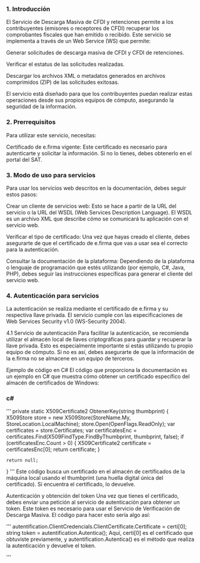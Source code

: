 ### 1. Introducción
El Servicio de Descarga Masiva de CFDI y retenciones permite a los contribuyentes (emisores o receptores de CFDI) recuperar los comprobantes fiscales que han emitido o recibido. Este servicio se implementa a través de un Web Service (WS) que permite:

Generar solicitudes de descarga masiva de CFDI y CFDI de retenciones.

Verificar el estatus de las solicitudes realizadas.

Descargar los archivos XML o metadatos generados en archivos comprimidos (ZIP) de las solicitudes exitosas.

El servicio está diseñado para que los contribuyentes puedan realizar estas operaciones desde sus propios equipos de cómputo, asegurando la seguridad de la información.

### 2. Prerrequisitos
Para utilizar este servicio, necesitas:

Certificado de e.firma vigente: Este certificado es necesario para autenticarte y solicitar la información. Si no lo tienes, debes obtenerlo en el portal del SAT.

### 3. Modo de uso para servicios
Para usar los servicios web descritos en la documentación, debes seguir estos pasos:

Crear un cliente de servicios web: Esto se hace a partir de la URL del servicio o la URL del WSDL (Web Services Description Language). El WSDL es un archivo XML que describe cómo se comunicará tu aplicación con el servicio web.

Verificar el tipo de certificado: Una vez que hayas creado el cliente, debes asegurarte de que el certificado de e.firma que vas a usar sea el correcto para la autenticación.

Consultar la documentación de la plataforma: Dependiendo de la plataforma o lenguaje de programación que estés utilizando (por ejemplo, C#, Java, PHP), debes seguir las instrucciones específicas para generar el cliente del servicio web.

### 4. Autenticación para servicios
La autenticación se realiza mediante el certificado de e.firma y su respectiva llave privada. El servicio cumple con las especificaciones de Web Services Security v1.0 (WS-Security 2004).

4.1 Servicio de autenticación
Para facilitar la autenticación, se recomienda utilizar el almacén local de llaves criptográficas para guardar y recuperar la llave privada. Esto es especialmente importante si estás utilizando tu propio equipo de cómputo. Si no es así, debes asegurarte de que la información de la e.firma no se almacene en un equipo de terceros.

Ejemplo de código en C#
El código que proporciona la documentación es un ejemplo en C# que muestra cómo obtener un certificado específico del almacén de certificados de Windows:

### c#
'''
private static X509Certificate2 ObtenerKey(string thumbprint)
{
    X509Store store = new X509Store(StoreName.My, StoreLocation.LocalMachine);
    store.Open(OpenFlags.ReadOnly);
    var certificates = store.Certificates;
    var certificatesEnc = certificates.Find(X509FindType.FindByThumbprint, thumbprint, false);
    if (certificatesEnc.Count > 0)
    {
        X509Certificate2 certificate = certificatesEnc[0];
        return certificate;
    }
    
    return null;
}
'''
Este código busca un certificado en el almacén de certificados de la máquina local usando el thumbprint (una huella digital única del certificado). Si encuentra el certificado, lo devuelve.

Autenticación y obtención del token
Una vez que tienes el certificado, debes enviar una petición al servicio de autenticación para obtener un token. Este token es necesario para usar el Servicio de Verificación de Descarga Masiva. El código para hacer esto sería algo así:

'''
autentification.ClientCredencials.ClientCertificate.Certificate = certi[0];
string token = autentification.Autentica();
Aquí, certi[0] es el certificado que obtuviste previamente, y autentification.Autentica() es el método que realiza la autenticación y devuelve el token.

'''